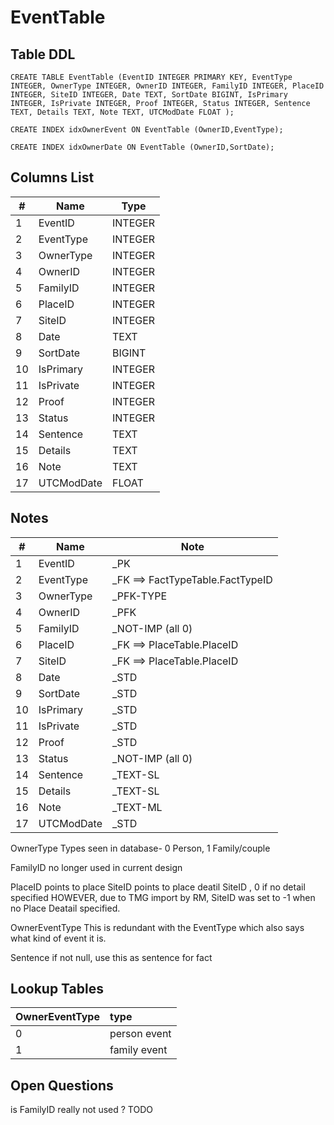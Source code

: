 # EventTable

## Table DDL

```
CREATE TABLE EventTable (EventID INTEGER PRIMARY KEY, EventType INTEGER, OwnerType INTEGER, OwnerID INTEGER, FamilyID INTEGER, PlaceID INTEGER, SiteID INTEGER, Date TEXT, SortDate BIGINT, IsPrimary INTEGER, IsPrivate INTEGER, Proof INTEGER, Status INTEGER, Sentence TEXT, Details TEXT, Note TEXT, UTCModDate FLOAT );

CREATE INDEX idxOwnerEvent ON EventTable (OwnerID,EventType);

CREATE INDEX idxOwnerDate ON EventTable (OwnerID,SortDate);
```

## Columns List

| #   | Name       | Type    |
| --- | ---------- | ------- |
| 1   | EventID    | INTEGER |
| 2   | EventType  | INTEGER |
| 3   | OwnerType  | INTEGER |
| 4   | OwnerID    | INTEGER |
| 5   | FamilyID   | INTEGER |
| 6   | PlaceID    | INTEGER |
| 7   | SiteID     | INTEGER |
| 8   | Date       | TEXT    |
| 9   | SortDate   | BIGINT  |
| 10  | IsPrimary  | INTEGER |
| 11  | IsPrivate  | INTEGER |
| 12  | Proof      | INTEGER |
| 13  | Status     | INTEGER |
| 14  | Sentence   | TEXT    |
| 15  | Details    | TEXT    |
| 16  | Note       | TEXT    |
| 17  | UTCModDate | FLOAT   |


## Notes

| #   | Name       | Note                             |
| --- | ---------- | -------------------------------- |
| 1   | EventID    | _PK                              |
| 2   | EventType  | _FK ==> FactTypeTable.FactTypeID |
| 3   | OwnerType  | _PFK-TYPE                        |
| 4   | OwnerID    | _PFK                             |
| 5   | FamilyID   | _NOT-IMP (all 0)                 |
| 6   | PlaceID    | _FK ==> PlaceTable.PlaceID       |
| 7   | SiteID     | _FK ==> PlaceTable.PlaceID       |
| 8   | Date       | _STD                             |
| 9   | SortDate   | _STD                             |
| 10  | IsPrimary  | _STD                             |
| 11  | IsPrivate  | _STD                             |
| 12  | Proof      | _STD                             |
| 13  | Status     | _NOT-IMP (all 0)                 |
| 14  | Sentence   | _TEXT-SL                         |
| 15  | Details    | _TEXT-SL                         |
| 16  | Note       | _TEXT-ML                         |
| 17  | UTCModDate | _STD                             |


OwnerType
Types seen in database-
0 Person, 1 Family/couple 

FamilyID        no longer used in current design

PlaceID   points to place
SiteID    points to place deatil
SiteID ,  0 if no detail specified
          HOWEVER, due to TMG import by RM, SiteID was set to -1 when no Place Deatail specified.

OwnerEventType  This is redundant with the EventType which also says what kind of event it is.

Sentence    if not null, use this as sentence for fact


## Lookup Tables

| OwnerEventType | type         |
| :------------- | :----------- |
| 0              | person event |
| 1              | family event |


## Open Questions

is FamilyID really not used ?  TODO

